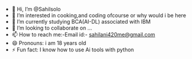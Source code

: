 - 👋 Hi, I’m @Sahilsolo
- 👀 I’m interested in cooking,and coding ofcourse or why would i be here
- 🌱 I’m currently studying BCA(AI-DL) associated with IBM
- 💞️ I’m looking to collaborate on ...
- 📫 How to reach me:-Email id:- sahilani420me@gmail.com
- 😄 Pronouns: i am 18 years old
- ⚡ Fun fact: I know how to use Ai tools with python

<!---
Sahilsolo/Sahilsolo is a ✨ special ✨ repository because its `README.md` (this file) appears on your GitHub profile.
You can click the Preview link to take a look at your changes.
--->
